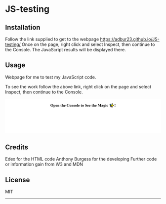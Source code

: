 # JS-testing

## Installation

Follow the link supplied to get to the webpage
https://adbur23.github.io/JS-testing/
Once on the page, right click and select Inspect, then continue to the Console. The JavaScript results will be displayed there. 

## Usage 

Webpage for me to test my JavaScript code.

To see the work follow the above link, right click on the page and select Inspect, then continue to the Console. 

![Alt text](/Images/JS-test-page.png "Anthony Burgess Portfolio Demo")

## Credits

Edex for the HTML code
Anthony Burgess for the developing
Further code or information gain from W3 and MDN

## License

MIT

---